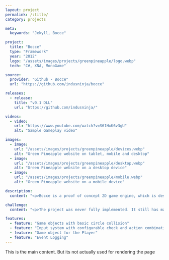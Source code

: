 ```yaml
---
layout: project
permalink: /:title/
category: projects

meta:
  keywords: "Jekyll, Bocce"

project:
  title: "Bocce"
  type: "Framework"
  year: "2012"
  logo: "/assets/images/projects/greenpineapple/logo.webp"
  tech: "C#, XNA, MonoGame"

source:
  provider: "Github - Bocce"
  url: "https://github.com/indusninja/bocce"

releases:
  - release:
    title: "v0.1 DLL"
    url: "https://github.com/indusninja/"

videos:
  - video:
    url: "https://www.youtube.com/watch?v=S61HxK6v3gU"
    alt: "Sample Gameplay video"

images:
  - image:
    url: "/assets/images/projects/greenpineapple/devices.webp"
    alt: "Green Pineapple website on tablet, mobile and desktop"
  - image:
    url: "/assets/images/projects/greenpineapple/desktop.webp"
    alt: "Green Pineapple website on a desktop device"
  - image:
    url: "/assets/images/projects/greenpineapple/mobile.webp"
    alt: "Green Pineapple website on a mobile device"

description:
  content: "<p>Bocce is a proof of concept 2D game engine, which is designed with the aim to abstract away logic for player, game and input.</p>"

challenge:
  content: "<p>The project was never fully implemented. It still has many of the core functionalities missing such as physics, UI and audio. Its planned to upgrade the project, and implement additional features on it.</p>"

features:
  - feature: "Game objects with basic circle collision"
  - feature: "Input system with configurable check and action combination"
  - feature: "Game object for the Player"
  - feature: "Event Logging"
---
```

<p>This is the main content. But its not actually used for rendering the page</p>